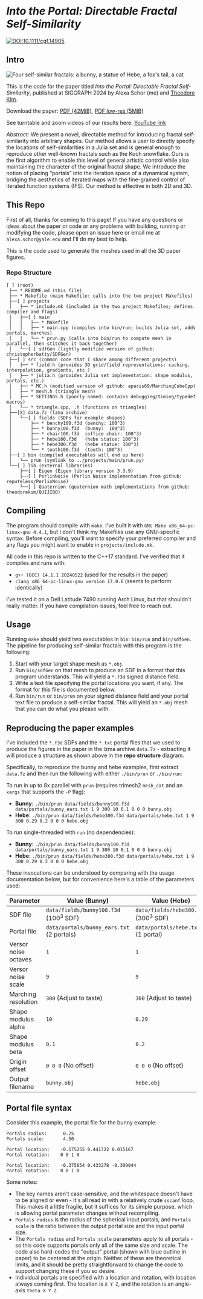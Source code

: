 # *Into the Portal: Directable Fractal Self-Similarity*

[![DOI:10.1111/cgf.14905](https://zenodo.org/badge/DOI/10.1145/3641519.3657466.svg)](https://doi.org/10.1145/3641519.3657466)

## Intro
![Four self-similar fractals: a bunny, a statue of Hebe, a fox's tail, a cat](https://github.com/user-attachments/assets/b1f31c93-b81d-4c64-b0b7-183385c6e37c)

This is the code for the paper titled _Into the Portal: Directable Fractal
Self-Similarity_, published at SIGGRAPH 2024 by Alexa Schor (me) and [Theodore
Kim](https://tkim.graphics).

Download the paper:
[PDF (42MiB)](https://alexaschor.com/into-the-portal/files/into_the_portal.pdf),
[PDF low-res (5MiB)](https://alexaschor.com/into-the-portal/files/into_the_portal_smaller.pdf)

See turntable and zoom videos of our results here:
[YouTube link](https://youtu.be/8X9RlcaklHU)


_Abstract:_ We present a novel, directable method for introducing fractal
self-similarity into arbitrary shapes. Our method allows a user to directly
specify the locations of self-similarities in a Julia set and is general enough
to reproduce other well-known fractals such as the Koch snowflake. Ours is the first algorithm to enable this level of general artistic control
while also maintaining the character of the original fractal shape. We
introduce the notion of placing “portals” into the iteration space of a
dynamical system, bridging the aesthetics of iterated maps with the
fine-grained control of iterated function systems (IFS). Our method is
effective in both 2D and 3D.

## This Repo

First of all, thanks for coming to this page! If you have any questions or
ideas about the paper or code or any problems with building, running or
modifying the code, please open an issue here or email me at
`alexa.schor@yale.edu` and I'll do my best to help.

This is the code used to generate the meshes used in all the 3D paper figures.

### Repo Structure
```
[ ] (root)
 ├── * README.md (this file)
 ├── * Makefile (main Makefile: calls into the two project Makefiles)
 ├──[ ] projects
 │   ├── * include.mk (included in the two project Makefiles; defines compiler and flags)
 │   ├──[ ] main
 │   │   ├── * Makefile
 │   │   ├── * main.cpp (compiles into bin/run; builds Julia set, adds portals, marches)
 │   │   └── * prun.py (calls into bin/run to compute mesh in parallel, then stitches it back together)
 │   └──[ ] sdfGen (lightly modified version of github: christopherbatty/SDFGen)
 ├──[ ] src (common code that I share among different projects)
 │   ├── * field.h (provides 3D grid/field representations: caching, interpolation, gradients, etc.)
 │   ├── * julia.h (provides Julia set implementation: shape modulus, portals, etc.)
 │   ├── * MC.h (modified version of github: aparis69/MarchingCubeCpp)
 │   ├── * mesh.h (triangle mesh)
 │   ├── * SETTINGS.h (poorly named: contains debugging/timing/typedef macros)
 │   └── * triangle.cpp, .h (functions on triangles)
 ├──[X] data.7z (lzma archive)
 │   └──[ ] fields (SDFs for example shapes)
 │       ├── * benchy100.f3d (benchy: 100^3)
 │       ├── * bunny100.f3d  (bunny:  100^3)
 │       ├── * chair100.f3d  (office chair: 100^3)
 │       ├── * hebe100.f3d   (hebe statue: 100^3)
 │       ├── * hebe300.f3d   (hebe statue: 300^3)
 │       └── * tooth100.f3d  (tooth: 100^3)
 ├──[ ] bin (compiled executables will end up here)
 │   └── prun (symlink to ../projects/main/prun.py)
 └──[ ] lib (external libraries)
     ├──[ ] Eigen (Eigen library version 3.3.9)
     ├──[ ] PerlinNoise (Perlin Noise implementation from github: reputeless/PerlinNoise)
     └──[ ] Quaternion (quaternion math implementations from github: theodorekim/QUIJIBO)
```


## Compiling

The program should compile with `make`. I've built it with `GNU Make
x86_64-pc-linux-gnu 4.4.1`, but I don't think my Makefiles use any GNU-specific
syntax. Before compiling, you'll want to specify your preferred compiler and
any flags you might want to enable in `projects/include.mk`.

All code in this repo is written to the C++17 standard. I've verified that it
compiles and runs with:

- `g++ (GCC) 14.1.1 20240522` (used for the results in the paper)
- `clang x86_64-pc-linux-gnu version 17.0.6` (seems to perform identically)

I've tested it on a Dell Latitude 7490 running Arch Linux, but that shouldn't
really matter. If you have compilation issues, feel free to reach out.

## Usage

Running `make` should yield two executables in `bin`: `bin/run` and
`bin/sdfGen`. The pipeline for producing self-similar fractals with this
program is the following:

1. Start with your target shape mesh as `*.obj`.
2. Run `bin/sdfGen` on that mesh to produce an SDF in a format that this
   program understands. This will yield a `*.f3d` signed distance field.
3. Write a text file specifying the portal locations you want, if any. The
   format for this file is documented below.
4. Run `bin/run` or `bin/prun` on your signed distance field and your portal
   text file to produce a self-similar fractal. This will yield an `*.obj` mesh
   that you can do what you please with.

## Reproducing the paper examples

I've included the `*.f3d` SDFs and the `*.txt` portal files that we used to
produce the figures in the paper in the lzma archive `data.7z` - extracting it
will produce a structure as shown above in the **repo structure** diagram.

Specifically, to reproduce the bunny and hebe examples, first extract `data.7z`
and then run the following with either `./bin/prun` or `./bin/run`:

To run in up to 8x parallel with `prun` (requires trimesh2 `mesh_cat` and an `xargs` that supports the `-P` flag):
* **Bunny**: `./bin/prun data/fields/bunny100.f3d data/portals/bunny_ears.txt 1 9 300 10 0.1 0 0 0 bunny.obj`
* **Hebe**: `./bin/prun data/fields/hebe300.f3d data/portals/hebe.txt 1 9 300 0.29 8.2 0 0 0 hebe.obj`

To run single-threaded with `run` (no dependencies):
* **Bunny**: `./bin/prun data/fields/bunny100.f3d data/portals/bunny_ears.txt 1 9 300 10 0.1 0 0 0 bunny.obj`
* **Hebe**: `./bin/prun data/fields/hebe300.f3d data/portals/hebe.txt 1 9 300 0.29 8.2 0 0 0 hebe.obj`

These invocations can be understood by comparing with the usage documentation
below, but for convenience here's a table of the parameters used:

| Parameter              | Value (Bunny)                                    | Value (Hebe)                                     |
| ---------------------- | ------------------------------------------------ | ------------------------------------------------ |
| SDF file               | `data/fields/bunny100.f3d` (100<sup>3</sup> SDF) | `data/fields/hebe300.f3d` (300<sup>3</sup> SDF)  |
| Portal file            | `data/portals/bunny_ears.txt` (2 portals)        | `data/portals/hebe.txt` (1 portal)               |
| Versor noise octaves   | `1`                                              | `1`                                              |
| Versor noise scale     | `9`                                              | `9`                                              |
| Marching resolution    | `300` (Adjust to taste)                          | `300` (Adjust to taste)                          |
| Shape modulus alpha    | `10`                                             | `0.29`                                           |
| Shape modulus beta     | `0.1`                                            | `8.2`                                            |
| Origin offset          | `0 0 0` (No offset)                              | `0 0 0` (No offset)                              |
| Output filename        | `bunny.obj`                                      | `hebe.obj`                                       |

## Portal file syntax
Consider this example, the portal file for the bunny example:
```
Portals radius:      0.25
Portals scale:       4.50

Portal location:    -0.175255 0.441722 0.015167
Portal rotation:    0 0 1 0

Portal location:    -0.375654 0.433278 -0.309944
Portal rotation:    0 0 1 0
```
Some notes:
- The key names aren't case-sensitive, and the whitespace doesn't have to be
  aligned or even - it's all read in with a relatively crude `sscanf` loop.
  This makes it a little fragile, but it suffices for its simple purpose, which
  is allowing portal parameter changes without recompiling.
- `Portals radius` is the radius of the spherical input portals, and `Portals
  scale` is the ratio between the output portal size and the input portal size.
- The `Portals radius` and `Portals scale` parameters apply to all portals - so
  this code supports portals only all of the same size and scale.  The code
  also hard-codes the "output" portal (shown with blue outline in paper) to be
  centered at the origin. Neither of these are theoretical limits, and it
  should be pretty straightforward to change the code to support changing these
  if you so desire.
- Individual portals are specified with a location and rotation, with location
  always coming first. The location is `X Y Z`, and the rotation is an
  angle-axis `theta X Y Z`.
